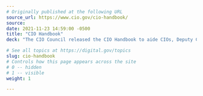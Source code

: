 ```yaml
---
# Originally published at the following URL
source_url: https://www.cio.gov/cio-handbook/
source: 
date: 2021-11-23 14:59:00 -0500
title: "CIO Handbook"
deck: "The CIO Council released the CIO Handbook to aide CIOs, Deputy CIOs, agency heads and other senior leaders during transition."

# See all topics at https://digital.gov/topics
slug: cio-handbook
# Controls how this page appears across the site
# 0 -- hidden
# 1 -- visible
weight: 1

---
```

